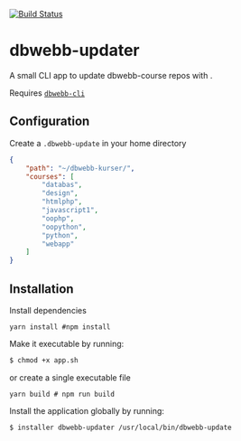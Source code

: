 [![Build Status](https://travis-ci.com/henrikfredriksson/dbwebb-updater.svg?branch=master)](https://travis-ci.com/henrikfredriksson/dbwebb-updater)

# dbwebb-updater

A small CLI app to update dbwebb-course repos with .

Requires [`dbwebb-cli`](https://github.com/dbwebb-se/dbwebb-cli)

## Configuration

Create a `.dbwebb-update` in your home directory

```json
{
    "path": "~/dbwebb-kurser/",
    "courses": [
        "databas",
        "design",
        "htmlphp",
        "javascript1",
        "oophp",
        "oopython",
        "python",
        "webapp"
    ]
}
```

## Installation

Install dependencies

```
yarn install #npm install
```

Make it executable by running:

```sh
$ chmod +x app.sh
```

or create a single executable file

```
yarn build # npm run build
```

Install the application globally by running:

```sh
$ installer dbwebb-updater /usr/local/bin/dbwebb-update
```
